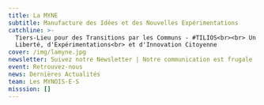 ```yaml
---
title: La MYNE
subtitle: Manufacture des Idées et des Nouvelles Expérimentations
catchline: >-
  Tiers-Lieu pour des Transitions par les Communs - #TILIOS<br><br> Un Espace de
  Liberté, d'Expérimentations<br> et d'Innovation Citoyenne
cover: /img/lamyne.jpg
newsletter: Suivez notre Newsletter | Notre communication est frugale
event: Retrouvez-nous
news: Dernières Actualités
team: Les MYNOIS·E·S
misssion: []
---
```


